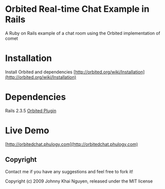 # Orbited Real-time Chat Example in Rails
  
A Ruby on Rails example of a chat room using the Orbited implementation of comet

# Installation

Install Orbited and dependencies [http://orbited.org/wiki/Installation](http://orbited.org/wiki/Installation)

# Dependencies

Rails 2.3.5
[Orbited Plugin](http://github.com/mallio/orbited)

# Live Demo

[http://orbitedchat.phulogy.com](http://orbitedchat.phulogy.com)

## Copyright

Contact me if you have any suggestions and feel free to fork it!

Copyright (c) 2009 Johnny Khai Nguyen, released under the MIT license
